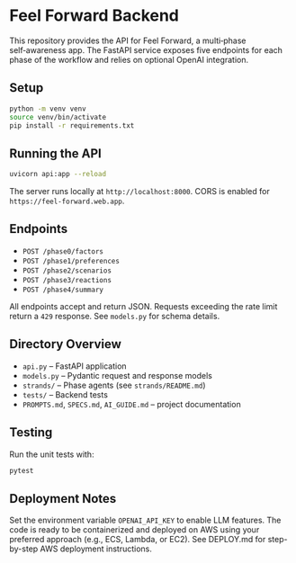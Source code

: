 # Feel Forward Backend

This repository provides the API for Feel Forward, a multi‑phase self‑awareness app. The FastAPI service exposes five endpoints for each phase of the workflow and relies on optional OpenAI integration.

## Setup

```bash
python -m venv venv
source venv/bin/activate
pip install -r requirements.txt
```

## Running the API

```bash
uvicorn api:app --reload
```

The server runs locally at `http://localhost:8000`. CORS is enabled for `https://feel-forward.web.app`.

## Endpoints

- `POST /phase0/factors`
- `POST /phase1/preferences`
- `POST /phase2/scenarios`
- `POST /phase3/reactions`
- `POST /phase4/summary`

All endpoints accept and return JSON. Requests exceeding the rate limit return a `429` response. See `models.py` for schema details.

## Directory Overview

- `api.py` – FastAPI application
- `models.py` – Pydantic request and response models
- `strands/` – Phase agents (see `strands/README.md`)
- `tests/` – Backend tests
- `PROMPTS.md`, `SPECS.md`, `AI_GUIDE.md` – project documentation

## Testing

Run the unit tests with:

```bash
pytest
```

## Deployment Notes

Set the environment variable `OPENAI_API_KEY` to enable LLM features. The code is ready to be containerized and deployed on AWS using your preferred approach (e.g., ECS, Lambda, or EC2). See DEPLOY.md for step-by-step AWS deployment instructions.
